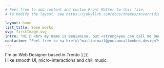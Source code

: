 ```yaml
---
# Feel free to add content and custom Front Matter to this file.
# To modify the layout, see https://jekyllrb.com/docs/themes/#overriding-theme-defaults

layout: home
list_title: Some works
svg: firstImage.svg
intro: "Hi 👋 <br> my name is Beniamino, but <strong>you can call me Ben</strong>"
contactme: "Feel free to <a href=\"mailto:mail@youcancallmeben.design?subject=Hei Ben!\">contact me</a>  "
---
```


I'm an Web Designer based in Trento 🇮🇹<br>
I like smooth UI, micro-interactions and chill music. <br>

<!-- I'm a multi disciplinary web designer
with a passion for micro-interactions and chill music -->